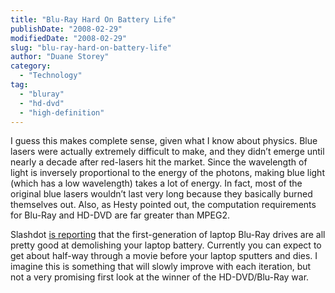 ```yaml
---
title: "Blu-Ray Hard On Battery Life"
publishDate: "2008-02-29"
modifiedDate: "2008-02-29"
slug: "blu-ray-hard-on-battery-life"
author: "Duane Storey"
category:
  - "Technology"
tag:
  - "bluray"
  - "hd-dvd"
  - "high-definition"
---
```


I guess this makes complete sense, given what I know about physics. Blue lasers were actually extremely difficult to make, and they didn’t emerge until nearly a decade after red-lasers hit the market. Since the wavelength of light is inversely proportional to the energy of the photons, making blue light (which has a low wavelength) takes a lot of energy. In fact, most of the original blue lasers wouldn’t last very long because they basically burned themselves out. Also, as Hesty pointed out, the computation requirements for Blu-Ray and HD-DVD are far greater than MPEG2.

Slashdot [is reporting](http://hardware.slashdot.org/hardware/08/02/29/1359207.shtml) that the first-generation of laptop Blu-Ray drives are all pretty good at demolishing your laptop battery. Currently you can expect to get about half-way through a movie before your laptop sputters and dies. I imagine this is something that will slowly improve with each iteration, but not a very promising first look at the winner of the HD-DVD/Blu-Ray war.